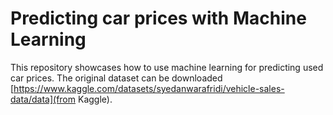 # Predicting car prices with Machine Learning

This repository showcases how to use machine learning for predicting used car prices. The original dataset can be downloaded [https://www.kaggle.com/datasets/syedanwarafridi/vehicle-sales-data/data](from Kaggle).

